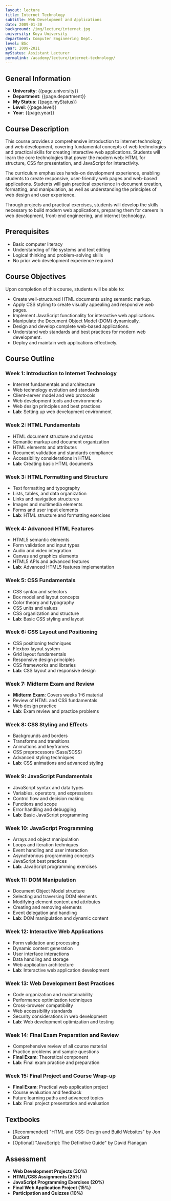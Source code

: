 ```yaml
---
layout: lecture
title: Internet Technology
subtitle: Web Development and Applications
date: 2009-01-30
background: /img/lecture/internet.jpg
university: Koya University
department: Computer Engineering Dept.
level: BSc
year: 2009-2011
myStatus: Assistant Lecturer
permalink: /academy/lecture/internet-technology/
---
```


## General Information

- **University**: {{page.university}}
- **Department**: {{page.department}}
- **My Status**: {{page.myStatus}}
- **Level**: {{page.level}}
- **Year**: {{page.year}}

## Course Description

This course provides a comprehensive introduction to internet technology and web development, covering fundamental concepts of web technologies and practical skills for creating interactive web applications. Students will learn the core technologies that power the modern web: HTML for structure, CSS for presentation, and JavaScript for interactivity.

The curriculum emphasizes hands-on development experience, enabling students to create responsive, user-friendly web pages and web-based applications. Students will gain practical experience in document creation, formatting, and manipulation, as well as understanding the principles of web design and user experience.

Through projects and practical exercises, students will develop the skills necessary to build modern web applications, preparing them for careers in web development, front-end engineering, and internet technology.

## Prerequisites

- Basic computer literacy
- Understanding of file systems and text editing
- Logical thinking and problem-solving skills
- No prior web development experience required

## Course Objectives

Upon completion of this course, students will be able to:

- Create well-structured HTML documents using semantic markup.
- Apply CSS styling to create visually appealing and responsive web pages.
- Implement JavaScript functionality for interactive web applications.
- Manipulate the Document Object Model (DOM) dynamically.
- Design and develop complete web-based applications.
- Understand web standards and best practices for modern web development.
- Deploy and maintain web applications effectively.

## Course Outline

### Week 1: Introduction to Internet Technology
- Internet fundamentals and architecture
- Web technology evolution and standards
- Client-server model and web protocols
- Web development tools and environments
- Web design principles and best practices
- **Lab**: Setting up web development environment

### Week 2: HTML Fundamentals
- HTML document structure and syntax
- Semantic markup and document organization
- HTML elements and attributes
- Document validation and standards compliance
- Accessibility considerations in HTML
- **Lab**: Creating basic HTML documents

### Week 3: HTML Formatting and Structure
- Text formatting and typography
- Lists, tables, and data organization
- Links and navigation structures
- Images and multimedia elements
- Forms and user input elements
- **Lab**: HTML structure and formatting exercises

### Week 4: Advanced HTML Features
- HTML5 semantic elements
- Form validation and input types
- Audio and video integration
- Canvas and graphics elements
- HTML5 APIs and advanced features
- **Lab**: Advanced HTML5 features implementation

### Week 5: CSS Fundamentals
- CSS syntax and selectors
- Box model and layout concepts
- Color theory and typography
- CSS units and values
- CSS organization and structure
- **Lab**: Basic CSS styling and layout

### Week 6: CSS Layout and Positioning
- CSS positioning techniques
- Flexbox layout system
- Grid layout fundamentals
- Responsive design principles
- CSS frameworks and libraries
- **Lab**: CSS layout and responsive design

### Week 7: Midterm Exam and Review
- **Midterm Exam**: Covers weeks 1-6 material
- Review of HTML and CSS fundamentals
- Web design practice
- **Lab**: Exam review and practice problems

### Week 8: CSS Styling and Effects
- Backgrounds and borders
- Transforms and transitions
- Animations and keyframes
- CSS preprocessors (Sass/SCSS)
- Advanced styling techniques
- **Lab**: CSS animations and advanced styling

### Week 9: JavaScript Fundamentals
- JavaScript syntax and data types
- Variables, operators, and expressions
- Control flow and decision making
- Functions and scope
- Error handling and debugging
- **Lab**: Basic JavaScript programming

### Week 10: JavaScript Programming
- Arrays and object manipulation
- Loops and iteration techniques
- Event handling and user interaction
- Asynchronous programming concepts
- JavaScript best practices
- **Lab**: JavaScript programming exercises

### Week 11: DOM Manipulation
- Document Object Model structure
- Selecting and traversing DOM elements
- Modifying element content and attributes
- Creating and removing elements
- Event delegation and handling
- **Lab**: DOM manipulation and dynamic content

### Week 12: Interactive Web Applications
- Form validation and processing
- Dynamic content generation
- User interface interactions
- Data handling and storage
- Web application architecture
- **Lab**: Interactive web application development

### Week 13: Web Development Best Practices
- Code organization and maintainability
- Performance optimization techniques
- Cross-browser compatibility
- Web accessibility standards
- Security considerations in web development
- **Lab**: Web development optimization and testing

### Week 14: Final Exam Preparation and Review
- Comprehensive review of all course material
- Practice problems and sample questions
- **Final Exam**: Theoretical component
- **Lab**: Final exam practice and preparation

### Week 15: Final Project and Course Wrap-up
- **Final Exam**: Practical web application project
- Course evaluation and feedback
- Future learning paths and advanced topics
- **Lab**: Final project presentation and evaluation

## Textbooks

- [Recommended] "HTML and CSS: Design and Build Websites" by Jon Duckett
- [Optional] "JavaScript: The Definitive Guide" by David Flanagan

## Assessment

- **Web Development Projects (30%)**
- **HTML/CSS Assignments (25%)**
- **JavaScript Programming Exercises (20%)**
- **Final Web Application Project (15%)**
- **Participation and Quizzes (10%)**
